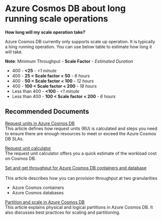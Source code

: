 <properties
	pageTitle="Azure Cosmos DB about long running scale operations"
	description="Azure Cosmos DB about long running scale operations"
	service="microsoft.documentdb"
	resource="databaseAccounts"
	authors="kennthhz"
	ms.author="jimsch"
	selfHelpType="resource"
	supportTopicIds="32636798"
	resourceTags=""
	productPesIds="15585"
    cloudEnvironments="public,fairfax,blackforest,mooncake"
	articleId="cosmosdb-throughput-longscaleoperation"
	displayOrder="242"
	category="Throughput and Scaling"
/>

# Azure Cosmos DB about long running scale operations

**How long will my scale operation take?**  

Azure Cosmos DB currently only supports scale up operation. It is typically a long running operation. You can use below table to estimate how long it will take.  

**Note**: Minimum Throughput - **Scale Factor** - *Estimated Duration*

* 400 - **<25** - *<1 minute*
* 400 - **25 < Scale factor < 50** - *6 hours*
* 400 - **50 < Scale factor < 100** - *12 hours*
* 400 - **100 < Scale factor < 200** - *18 hours*
* Less than 400 - **<100** - *<1 minute*
* Less than 400 - **100 < Scale factor < 200** - *6 hours*


## **Recommended Documents**

[Request units in Azure Cosmos DB](https://docs.microsoft.com/azure/cosmos-db/request-units)
<br>This article defines how request units (RU) is calculated and steps you need to ensure there are enough resources to meet or exceed the Azure Cosmos DB SLAs.  

[Request unit calculator](https://www.documentdb.com/capacityplanner)
<br>The request unit calculator offers you a quick estimate of the workload cost on Cosmos DB.  

[Set and get throughput for Azure Cosmos DB containers and database](https://docs.microsoft.com/azure/cosmos-db/set-throughput)  
<br>This article describes how you can provision throughput at two granularities
* Azure Cosmos containers
* Azure Cosmos databases  

[Partition and scale in Azure Cosmos DB](https://docs.microsoft.com/azure/cosmos-db/partition-data)
<br>This article explains physical and logical partitions in Azure Cosmos DB. It also discusses best practices for scaling and partitioning.
